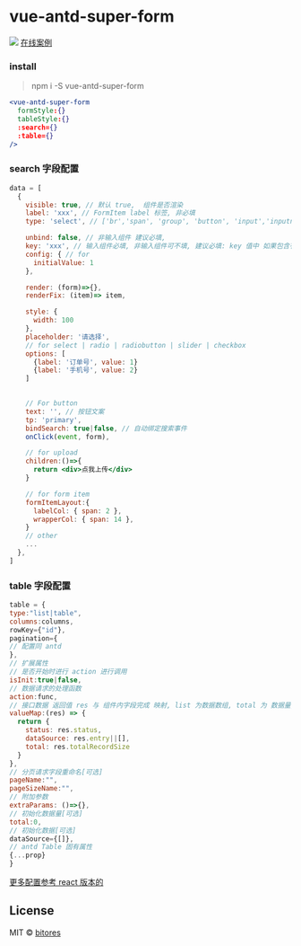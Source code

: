 # vue-antd-super-form
![](https://p3.pstatp.com/origin/pgc-image/cd7b3aa8632f469493e53a376d06f15d)
[在线案例](https://codesandbox.io/s/vue-antd-super-form-6ey0l)

### install
> npm i -S vue-antd-super-form


```jsx
<vue-antd-super-form 
  formStyle:{}
  tableStyle:{}
  :search={}
  :table={}
/>
```


### search 字段配置
```jsx
data = [
  {
    visible: true, // 默认 true,  组件是否渲染
    label: 'xxx', // FormItem label 标签, 非必填
    type: 'select', // ['br','span', 'group', 'button', 'input','inputnumber','select','radio','radiobutton','slider','textarea','checkbox','datepicker','rangepicker', 'monthpicker', 'timepicker', 'switch','upload','cascader','steps']

    unbind: false, // 非输入组件 建议必填, 
    key: 'xxx', // 输入组件必填, 非输入组件可不填, 建议必填: key 值中 如果包含有逗号则此参数在提交时会被过滤
    config: { // for 
      initialValue: 1
    },

    render: (form)=>{},
    renderFix: (item)=> item,

    style: {
      width: 100
    },
    placeholder: '请选择',
    // for select | radio | radiobutton | slider | checkbox
    options: [
      {label: '订单号', value: 1}
      {label: '手机号', value: 2}
    ]

  
    // For button
    text: '', // 按钮文案
    tp: 'primary',
    bindSearch: true|false, // 自动绑定搜索事件
    onClick(event, form),

    // for upload
    children:()=>{
      return <div>点我上传</div>
    }

    // for form item
    formItemLayout:{
      labelCol: { span: 2 },
      wrapperCol: { span: 14 },
    }
    // other
    ...
  },
]
```

### table 字段配置
```jsx
table = {
type:"list|table",
columns:columns,
rowKey={"id"},
pagination={
// 配置同 antd
},
// 扩展属性
// 是否开始时进行 action 进行调用
isInit:true|false,
// 数据请求的处理函数
action:func,
// 接口数据 返回值 res 与 组件内字段完成 映射, list 为数据数组, total 为 数据量, status 为接口是否正常
valueMap:(res) => {
  return {
    status: res.status,
    dataSource: res.entry||[],
    total: res.totalRecordSize
  }
},
// 分页请求字段重命名[可选]
pageName:"",
pageSizeName:"",
// 附加参数
extraParams: ()=>{},
// 初始化数据量[可选]
total:0,
// 初始化数据[可选]
dataSource={[]},
// antd Table 固有属性
{...prop}
}


```

[更多配置参考 react 版本的](https://www.npmjs.com/package/react-antd-super-form)

## License

MIT © [bitores](https://github.com/bitores)